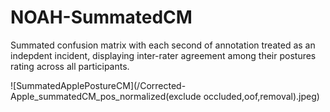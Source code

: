 # NOAH-SummatedCM

Summated confusion matrix with each second of annotation treated as an indepdent incident, displaying inter-rater agreement among their postures rating across all participants.

![SummatedApplePostureCM](/Corrected-Apple_summatedCM_pos_normalized(exclude occluded,oof,removal).jpeg)
